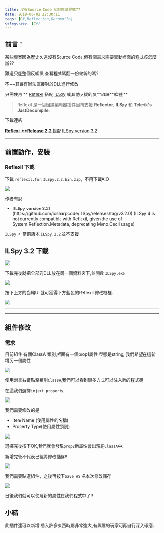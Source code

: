 ```yaml
---
title: 沒有Source Code 如何修改程式??
date: 2019-06-02 22:30:11
tags: [C#,Reflection,Decompile]
categories: [C#]
---
```


## 前言：

某些專案因為歷史久遠沒有Source Code,但有個需求需要異動裡面的程式該怎麼辦??

難道只能整個反組譯,查看程式碼翻一份做新的嗎?

不~~其實有辦法直接對於DLL進行修改

只需使用 ** [Reflexil](https://github.com/sailro/Reflexil) 搭配 [ILSpy](https://github.com/icsharpcode/ILSpy) 或其他支援的反**組譯​**軟體 **

> Reflexil 是一個組譯編輯器插件目前支援 **Reflector**, **ILSpy** 和 **Telerik's JustDecompile**. 

下載連結

[<strong itemprop="name">Reflexil **Release 2.2 </strong>](http://github.com/sailro/Reflexil/releases/tag/v2.2)搭配 [ILSpy version 3.2](https://github.com/icsharpcode/ILSpy/releases/tag/v3.2.0) 

-----

## 前置動作，安裝

### Reflexil 下載

下載 `reflexil.for.ILSpy.2.2.bin.zip`，不用下載AIO

![](https://az787680.vo.msecnd.net/user/九桃/68939397-ab27-4f33-9bff-a6e1fe570acb/1545445075_84536.png)

作者有說

*   <div class="note note--important">[ILSpy version 3.2](https://github.com/icsharpcode/ILSpy/releases/tag/v3.2.0) (ILSpy 4 is not currently compatible with Reflexil, given the use of System.Reflection.Metadata, deprecating Mono.Cecil usage)</div>

`ILSpy 4 `當前版本 `ILSpy.2.2` 並不支援

## ILSpy 3.2 下載

![](https://az787680.vo.msecnd.net/user/九桃/68939397-ab27-4f33-9bff-a6e1fe570acb/1545445185_3282.png)

下載完後就把全部的DLL放在同一個資料夾下,並開啟 `ILSpy.exe`

![](https://az787680.vo.msecnd.net/user/九桃/68939397-ab27-4f33-9bff-a6e1fe570acb/1545445435_24298.png)

按下上方的齒輪UI 就可獲得下方藍色的Reflexil 修改框框.

![](https://az787680.vo.msecnd.net/user/九桃/68939397-ab27-4f33-9bff-a6e1fe570acb/1545445493_79646.png)

-----
-----
## 組件修改

### 需求

目前組件 有個ClassA 類別,裡面有一個prop1屬性 型態是string, 我們希望在這新增另一個屬性

![](https://az787680.vo.msecnd.net/user/九桃/68939397-ab27-4f33-9bff-a6e1fe570acb/1545446072_21457.png)

使用滑鼠右鍵點擊類別`ClassA`,我們可以看到很多方式可以注入新的程式碼

在這我們選擇`inject property`. 

![](https://az787680.vo.msecnd.net/user/九桃/68939397-ab27-4f33-9bff-a6e1fe570acb/1545446266_25885.png)

我們需要修改的是

*   Item Name (使用屬性的名稱)
*   Property Type(使用屬性類別)

![](https://az787680.vo.msecnd.net/user/九桃/68939397-ab27-4f33-9bff-a6e1fe570acb/1545446422_66604.png)

選擇完後按下OK,我們就會發現`prop2`新屬性會出現在`ClassA`中.

<div class="note note--danger">新增完後不代表已經將修改儲存!!</div>

![](https://az787680.vo.msecnd.net/user/九桃/68939397-ab27-4f33-9bff-a6e1fe570acb/1545446504_58205.png)

我們需要點選組件，之後再按下`Save AS` 把本次修改儲存

![](https://az787680.vo.msecnd.net/user/九桃/68939397-ab27-4f33-9bff-a6e1fe570acb/1545446789_43637.png)

日後我們就可以使用新的屬性在我們程式中了!!

## 小結

此插件還可以新增,插入許多東西時屬非常強大,有興趣的玩家可再自行深入琢磨.

